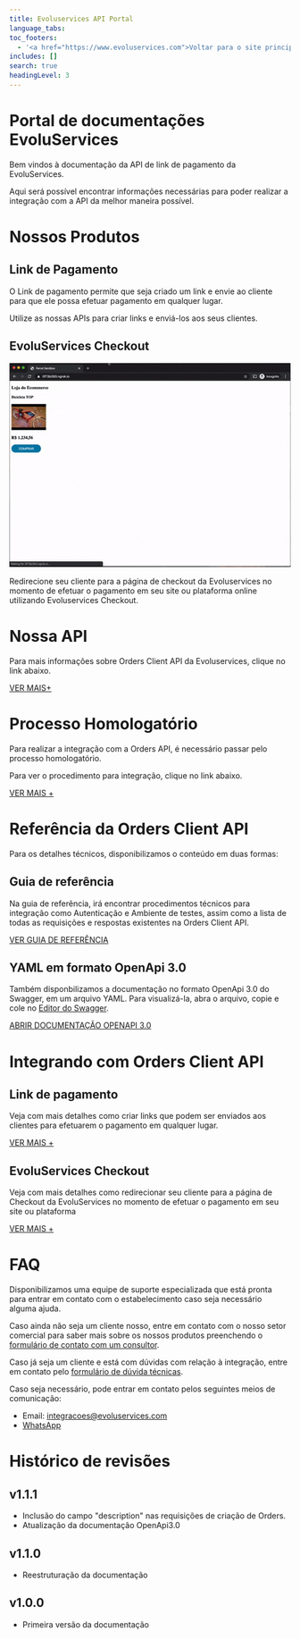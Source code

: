 ```yaml
---
title: Evoluservices API Portal
language_tabs:
toc_footers:
  - '<a href="https://www.evoluservices.com">Voltar para o site principal</a>'
includes: []
search: true
headingLevel: 3
---
```


# Portal de documentações EvoluServices

Bem vindos à documentação da API de link de pagamento da EvoluServices.

Aqui será possível encontrar informações necessárias para poder realizar a integração com a API da melhor maneira possível.

# Nossos Produtos

## Link de Pagamento

O Link de pagamento permite que seja criado um link e envie ao cliente para que ele possa efetuar pagamento em qualquer lugar.

Utilize as nossas APIs para criar links e enviá-los aos seus clientes.

## EvoluServices Checkout

![Evoluservices Checkout](source/media/payment-link-2.gif)

Redirecione seu cliente para a página de checkout da Evoluservices no momento de efetuar o pagamento em seu site ou plataforma online utilizando Evoluservices Checkout.

# Nossa API


Para mais informações sobre Orders Client API da Evoluservices, clique no link abaixo.

<a id="learnMoreLink" href="about.html">VER MAIS+</a>

# Processo Homologatório

Para realizar a integração com a Orders API, é necessário passar pelo processo homologatório. 

Para ver o procedimento para integração, clique no link abaixo.

<a id="learnMoreLink" href="homologation.html">VER MAIS +</a>

# Referência da Orders Client API

Para os detalhes técnicos, disponibilizamos o conteúdo em duas formas:

## Guia de referência
Na guia de referência, irá encontrar procedimentos técnicos para integração como Autenticação e Ambiente de testes, assim como a lista de todas as requisições e respostas existentes na Orders Client API.

<a id="learnMoreLink" href="reference.html">VER GUIA DE REFERÊNCIA</a>

## YAML em formato OpenApi 3.0
Também disponbilizamos a documentação no formato OpenApi 3.0 do Swagger, em um arquivo YAML. Para visualizá-la, abra o arquivo, copie e cole no [Editor do Swagger](https://editor.swagger.io).

<a id="learnMoreLink" href="https://www.evoluservices.com/resources/docs/orders-api-docs.json">ABRIR DOCUMENTAÇÃO OPENAPI 3.0</a>

# Integrando com Orders Client API

## Link de pagamento

Veja com mais detalhes como criar links que podem ser enviados aos clientes para efetuarem o pagamento em qualquer lugar.

<a id="learnMoreLink" href="paymentLinkDetails.html">VER MAIS +</a>

## EvoluServices Checkout

Veja com mais detalhes como redirecionar seu cliente para a página de Checkout da EvoluServices no momento de efetuar o pagamento em seu site ou plataforma

<a id="learnMoreLink" href="checkoutDetails.html">VER MAIS +</a>

# FAQ

Disponibilizamos uma equipe de suporte especializada que está pronta para entrar em contato com o estabelecimento caso seja necessário alguma ajuda.

Caso ainda não seja um cliente nosso, entre em contato com o nosso setor comercial para saber mais sobre os nossos produtos preenchendo o [formulário de contato com um consultor](https://bit.ly/395RKpP).

Caso já seja um cliente e está com dúvidas com relação à integração, entre em contato pelo [formulário de dúvida técnicas](https://bit.ly/396FwNF).

Caso seja necessário, pode entrar em contato pelos seguintes meios de comunicação:
* Email: integracoes@evoluservices.com
* [WhatsApp](https://api.whatsapp.com/send?phone=5511933679024)

# Histórico de revisões

## v1.1.1
* Inclusão do campo "description" nas requisições de criação de Orders.
* Atualização da documentação OpenApi3.0

## v1.1.0
* Reestruturação da documentação

## v1.0.0
* Primeira versão da documentação